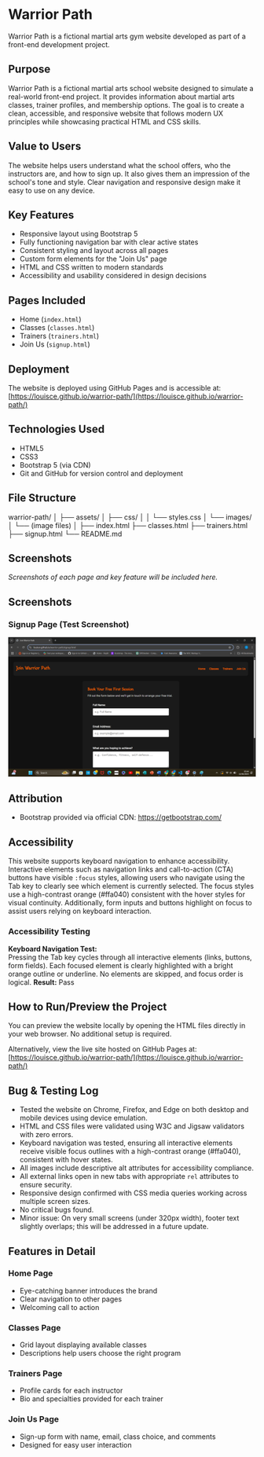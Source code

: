 # Warrior Path

Warrior Path is a fictional martial arts gym website developed as part of a front-end development project.

## Purpose

Warrior Path is a fictional martial arts school website designed to simulate a real-world front-end project. It provides information about martial arts classes, trainer profiles, and membership options. The goal is to create a clean, accessible, and responsive website that follows modern UX principles while showcasing practical HTML and CSS skills.

## Value to Users

The website helps users understand what the school offers, who the instructors are, and how to sign up. It also gives them an impression of the school's tone and style. Clear navigation and responsive design make it easy to use on any device.

## Key Features

- Responsive layout using Bootstrap 5  
- Fully functioning navigation bar with clear active states  
- Consistent styling and layout across all pages  
- Custom form elements for the "Join Us" page  
- HTML and CSS written to modern standards  
- Accessibility and usability considered in design decisions

## Pages Included

- Home (`index.html`)
- Classes (`classes.html`)
- Trainers (`trainers.html`)
- Join Us (`signup.html`)

## Deployment

The website is deployed using GitHub Pages and is accessible at:  
[https://louisce.github.io/warrior-path/](https://louisce.github.io/warrior-path/)

## Technologies Used

- HTML5
- CSS3
- Bootstrap 5 (via CDN)
- Git and GitHub for version control and deployment

## File Structure

warrior-path/
│
├── assets/
│ ├── css/
│ │ └── styles.css
│ └── images/
│ └── (image files)
│
├── index.html
├── classes.html
├── trainers.html
├── signup.html
└── README.md

## Screenshots

_Screenshots of each page and key feature will be included here._

## Screenshots

### Signup Page (Test Screenshot)

![Signup Page Screenshot](assets/images/test-screenshot.png)

## Attribution

- Bootstrap provided via official CDN: https://getbootstrap.com/

## Accessibility

This website supports keyboard navigation to enhance accessibility. Interactive elements such as navigation links and call-to-action (CTA) buttons have visible `:focus` styles, allowing users who navigate using the Tab key to clearly see which element is currently selected. The focus styles use a high-contrast orange (#ffa040) consistent with the hover styles for visual continuity. Additionally, form inputs and buttons highlight on focus to assist users relying on keyboard interaction.

### Accessibility Testing

**Keyboard Navigation Test:**  
Pressing the Tab key cycles through all interactive elements (links, buttons, form fields). Each focused element is clearly highlighted with a bright orange outline or underline. No elements are skipped, and focus order is logical.
**Result:** Pass

## How to Run/Preview the Project

You can preview the website locally by opening the HTML files directly in your web browser. No additional setup is required.

Alternatively, view the live site hosted on GitHub Pages at:  
[https://louisce.github.io/warrior-path/](https://louisce.github.io/warrior-path/)

## Bug & Testing Log

- Tested the website on Chrome, Firefox, and Edge on both desktop and mobile devices using device emulation.
- HTML and CSS files were validated using W3C and Jigsaw validators with zero errors.
- Keyboard navigation was tested, ensuring all interactive elements receive visible focus outlines with a high-contrast orange (#ffa040), consistent with hover states.
- All images include descriptive alt attributes for accessibility compliance.
- All external links open in new tabs with appropriate `rel` attributes to ensure security.
- Responsive design confirmed with CSS media queries working across multiple screen sizes.
- No critical bugs found.
- Minor issue: On very small screens (under 320px width), footer text slightly overlaps; this will be addressed in a future update.

## Features in Detail

### Home Page
- Eye-catching banner introduces the brand
- Clear navigation to other pages
- Welcoming call to action

### Classes Page
- Grid layout displaying available classes
- Descriptions help users choose the right program

### Trainers Page
- Profile cards for each instructor
- Bio and specialties provided for each trainer

### Join Us Page
- Sign-up form with name, email, class choice, and comments
- Designed for easy user interaction
